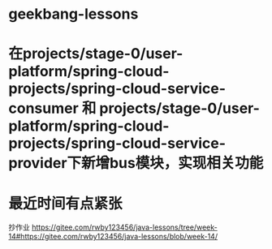 # geekbang-lessons
# 在projects/stage-0/user-platform/spring-cloud-projects/spring-cloud-service-consumer 和 projects/stage-0/user-platform/spring-cloud-projects/spring-cloud-service-provider下新增bus模块，实现相关功能
# 最近时间有点紧张
抄作业 https://gitee.com/rwby123456/java-lessons/tree/week-14#https://gitee.com/rwby123456/java-lessons/blob/week-14/

